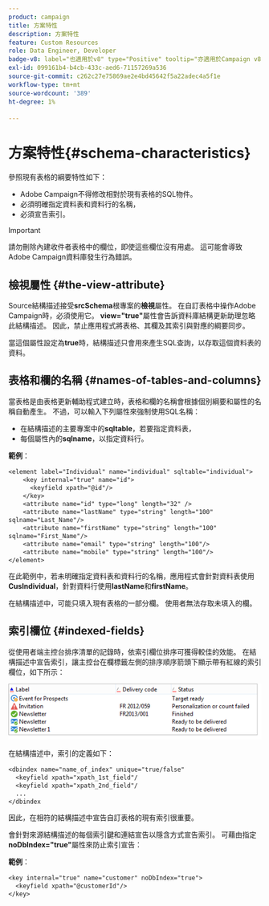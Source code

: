 ```yaml
---
product: campaign
title: 方案特性
description: 方案特性
feature: Custom Resources
role: Data Engineer, Developer
badge-v8: label="也適用於v8" type="Positive" tooltip="亦適用於Campaign v8"
exl-id: 099161b4-b4cb-433c-aed6-71157269a536
source-git-commit: c262c27e75869ae2e4bd45642f5a22adec4a5f1e
workflow-type: tm+mt
source-wordcount: '389'
ht-degree: 1%

---
```


# 方案特性{#schema-characteristics}



參照現有表格的綱要特性如下：

* Adobe Campaign不得修改相對於現有表格的SQL物件。
* 必須明確指定資料表和資料行的名稱，
* 必須宣告索引。

>[!IMPORTANT]
>
>請勿刪除內建收件者表格中的欄位，即使這些欄位沒有用處。 這可能會導致Adobe Campaign資料庫發生行為錯誤。

## 檢視屬性 {#the-view-attribute}

Source結構描述接受&#x200B;**srcSchema**&#x200B;根專案的&#x200B;**檢視**&#x200B;屬性。 在自訂表格中操作Adobe Campaign時，必須使用它。 **view=&quot;true&quot;**&#x200B;屬性會告訴資料庫結構更新助理忽略此結構描述。 因此，禁止應用程式將表格、其欄及其索引與對應的綱要同步。

當這個屬性設定為&#x200B;**true**&#x200B;時，結構描述只會用來產生SQL查詢，以存取這個資料表的資料。

## 表格和欄的名稱 {#names-of-tables-and-columns}

當表格是由表格更新輔助程式建立時，表格和欄的名稱會根據個別綱要和屬性的名稱自動產生。 不過，可以輸入下列屬性來強制使用SQL名稱：

* 在結構描述的主要專案中的&#x200B;**sqltable**，若要指定資料表，
* 每個屬性內的&#x200B;**sqlname**，以指定資料行。

**範例**：

```
<element label="Individual" name="individual" sqltable="individual">
    <key internal="true" name="id">
      <keyfield xpath="@id"/>
    </key> 
    <attribute name="id" type="long" length="32" />
    <attribute name="lastName" type="string" length="100" sqlname="Last_Name"/>
    <attribute name="firstName" type="string" length="100" sqlname="First_Name"/>
    <attribute name="email" type="string" length="100"/>
    <attribute name="mobile" type="string" length="100"/>
</element>
```

在此範例中，若未明確指定資料表和資料行的名稱，應用程式會針對資料表使用&#x200B;**CusIndividual**，針對資料行使用&#x200B;**lastName**&#x200B;和&#x200B;**firstName**。

在結構描述中，可能只填入現有表格的一部分欄。 使用者無法存取未填入的欄。

## 索引欄位 {#indexed-fields}

從使用者端主控台排序清單的記錄時，依索引欄位排序可獲得較佳的效能。 在結構描述中宣告索引，讓主控台在欄標籤左側的排序順序箭頭下顯示帶有紅線的索引欄位，如下所示：

![](assets/s_ncs_integration_mapping_index.png)

在結構描述中，索引的定義如下：

```
<dbindex name="name_of_index" unique="true/false"
  <keyfield xpath="xpath_1st_field"/
  <keyfield xpath="xpath_2nd_field"/
  ...
</dbindex
```

因此，在相符的結構描述中宣告自訂表格的現有索引很重要。

會針對來源結構描述的每個索引鍵和連結宣告以隱含方式宣告索引。 可藉由指定&#x200B;**noDbIndex=&quot;true&quot;**&#x200B;屬性來防止索引宣告：

**範例**：

```
<key internal="true" name="customer" noDbIndex="true">
  <keyfield xpath="@customerId"/>
</key>
```
